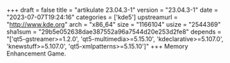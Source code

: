 +++
draft = false
title = "artikulate 23.04.3-1"
version = "23.04.3-1"
date = "2023-07-07T19:24:16"
categories = ['kde5']
upstreamurl = "http://www.kde.org"
arch = "x86_64"
size = "1166104"
usize = "2544369"
sha1sum = "29b5e052638dae387552a96a7544d20e253d2fe8"
depends = "['qt5-gstreamer>=1.2.0', 'qt5-multimedia>=5.15.10', 'kdeclarative>=5.107.0', 'knewstuff>=5.107.0', 'qt5-xmlpatterns>=5.15.10']"
+++
Memory Enhancement Game.